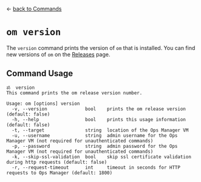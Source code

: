 &larr; [back to Commands](../README.md)

# `om version`

The `version` command prints the version of `om` that is installed.
You can find new versions of `om` on the [Releases](https://github.com/pivotal-cf/om/releases) page.

## Command Usage
```
ॐ  version
This command prints the om release version number.

Usage: om [options] version
  -v, --version              bool    prints the om release version (default: false)
  -h, --help                 bool    prints this usage information (default: false)
  -t, --target               string  location of the Ops Manager VM
  -u, --username             string  admin username for the Ops Manager VM (not required for unauthenticated commands)
  -p, --password             string  admin password for the Ops Manager VM (not required for unauthenticated commands)
  -k, --skip-ssl-validation  bool    skip ssl certificate validation during http requests (default: false)
  -r, --request-timeout      int     timeout in seconds for HTTP requests to Ops Manager (default: 1800)
```
